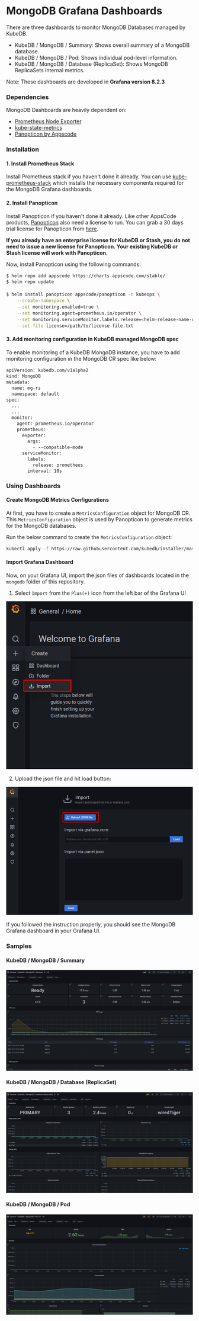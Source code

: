 # MongoDB Grafana Dashboards

There are three dashboards to monitor MongoDB Databases managed by KubeDB.

- KubeDB / MongoDB / Summary: Shows overall summary of a MongoDB database.
- KubeDB / MongoDB / Pod: Shows individual pod-level information.
- KubeDB / MongoDB / Database (ReplicaSet): Shows MongoDB ReplicaSets internal metrics.

Note: These dashboards are developed in **Grafana version 8.2.3**

### Dependencies

MongoDB Dashboards are heavily dependent on:

- [Prometheus Node Exporter](https://github.com/prometheus/node_exporter)
- [kube-state-metrics](https://github.com/kubernetes/kube-state-metrics)
- [Panopticon by Appscode](https://blog.byte.builders/post/introducing-panopticon/)


### Installation

#### 1. Install Prometheus Stack

Install Prometheus stack if you haven't done it already. You can use [kube-prometheus-stack](https://artifacthub.io/packages/helm/prometheus-community/kube-prometheus-stack) which installs the necessary components required for the MongoDB Grafana dashboards.

#### 2. Install Panopticon

Install Panopticon if you haven't done it already. Like other AppsCode products, [Panopticon](https://blog.byte.builders/post/introducing-panopticon/) also need a license to run. You can grab a 30 days trial license for Panopticon from [here](https://license-issuer.appscode.com/?p=panopticon-enterprise).

**If you already have an enterprise license for KubeDB or Stash, you do not need to issue a new license for Panopticon. Your existing KubeDB or Stash license will work with Panopticon.**

Now, install Panopticon using the following commands:

```bash
$ helm repo add appscode https://charts.appscode.com/stable/
$ helm repo update

$ helm install panopticon appscode/panopticon -n kubeops \
    --create-namespace \
    --set monitoring.enabled=true \
    --set monitoring.agent=prometheus.io/operator \
    --set monitoring.serviceMonitor.labels.release=<helm-release-name-of-kube-prometheus-stack> \
    --set-file license=/path/to/license-file.txt
```

#### 3. Add monitoring configuration in KubeDB managed MongoDB spec

To enable monitoring of a KubeDB MongoDB instance, you have to add monitoring configuration in the MongoDB CR spec like below:

```
apiVersion: kubedb.com/v1alpha2
kind: MongoDB
metadata:
  name: mg-rs
  namespace: default
spec:
  ...
  ...
  monitor:
    agent: prometheus.io/operator
    prometheus:
      exporter:
        args:
          - --compatible-mode
      serviceMonitor:
        labels:
          release: prometheus
        interval: 10s
```

### Using Dashboards

#### Create MongoDB Metrics Configurations

At first, you have to create a `MetricsConfiguration` object for MongoDB CR. This `MetricsConfiguration` object is used by Panopticon to generate metrics for the MongoDB databases.

Run the below command to create the `MetricsConfiguration` object:

```bash
kubectl apply -f https://raw.githubusercontent.com/kubedb/installer/master/charts/kubedb-metrics/templates/metricsconfig-kubedb-com-mongodb.yaml
```

#### Import Grafana Dashboard

Now, on your Grafana UI, import the json files of dashboards located in the `mongodb` folder of this repository.


1. Select `Import` from the `Plus(+)` icon from the left bar of the Grafana UI

![Import New Dashboard](/mongodb/images/import_dashboard_1.png)

2. Upload the json file and hit load button:

![Upload Dashboard JSON](/mongodb/images/import_dashboard_2.png)


If you followed the instruction properly, you should see the MongoDB Grafana dashboard in your Grafana UI.

### Samples

####  KubeDB / MongoDB / Summary

![KubeDB / MongoDB / Summary](/mongodb/images/kubedb-mongodb-summary.png)

#### KubeDB / MongoDB / Database (ReplicaSet)

![KubeDB / MongoDB / Database (ReplicaSet)](/mongodb/images/kubedb-mongodb-database-replset.png)

#### KubeDB / MongoDB / Pod

![KubeDB / MongoDB / Pod](/mongodb/images/kubedb-mongodb-pod.png)

